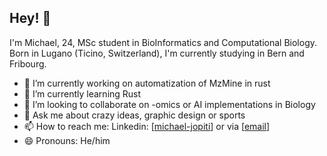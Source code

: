## Hey! 🌱

I'm Michael, 24, MSc student in BioInformatics and Computational Biology. Born in Lugano (Ticino, Switzerland), I'm currently studying in Bern and Fribourg.

- 🔭 I’m currently working on automatization of MzMine in rust
- 🌱 I’m currently learning Rust
- 👯 I’m looking to collaborate on -omics or AI implementations in Biology
- 💬 Ask me about crazy ideas, graphic design or sports
- 📫 How to reach me: Linkedin: [[michael-jopiti](https://www.linkedin.com/in/michael-jopiti-430b30201/)] or via [[email](michael.jopiti@gmail.com)]
- 😄 Pronouns: He/him
<!--
**michael-jopiti/michael-jopiti** is a ✨ _special_ ✨ repository because its `README.md` (this file) appears on your GitHub profile.

Here are some ideas to get you started:

- 🔭 I’m currently working on ...
- 🌱 I’m currently learning ...
- 👯 I’m looking to collaborate on ...
- 🤔 I’m looking for help with ...
- 💬 Ask me about ...
- 📫 How to reach me: ...
- 😄 Pronouns: ...
- ⚡ Fun fact: ...
-->
